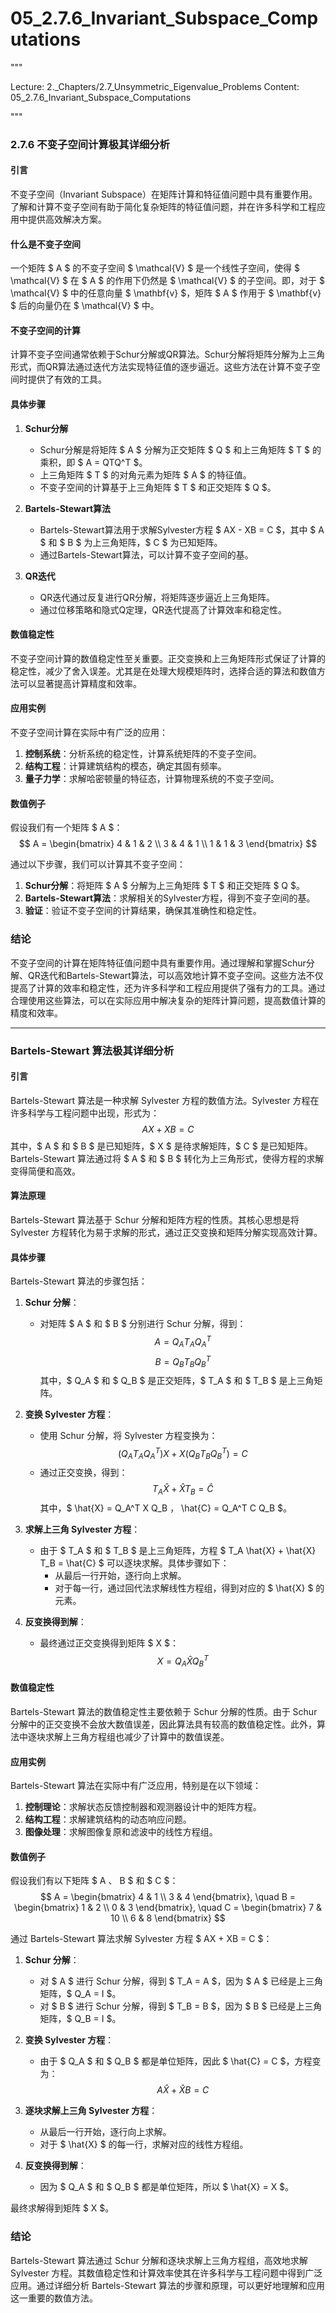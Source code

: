 # 05_2.7.6_Invariant_Subspace_Computations

"""

Lecture: 2._Chapters/2.7_Unsymmetric_Eigenvalue_Problems
Content: 05_2.7.6_Invariant_Subspace_Computations

"""

### 2.7.6 不变子空间计算极其详细分析

#### 引言
不变子空间（Invariant Subspace）在矩阵计算和特征值问题中具有重要作用。了解和计算不变子空间有助于简化复杂矩阵的特征值问题，并在许多科学和工程应用中提供高效解决方案。

#### 什么是不变子空间
一个矩阵 $ A $ 的不变子空间 $ \mathcal{V} $ 是一个线性子空间，使得 $ \mathcal{V} $ 在 $ A $ 的作用下仍然是 $ \mathcal{V} $ 的子空间。即，对于 $ \mathcal{V} $ 中的任意向量 $ \mathbf{v} $，矩阵 $ A $ 作用于 $ \mathbf{v} $ 后的向量仍在 $ \mathcal{V} $ 中。

#### 不变子空间的计算
计算不变子空间通常依赖于Schur分解或QR算法。Schur分解将矩阵分解为上三角形式，而QR算法通过迭代方法实现特征值的逐步逼近。这些方法在计算不变子空间时提供了有效的工具。

#### 具体步骤

1. **Schur分解**
   - Schur分解是将矩阵 $ A $ 分解为正交矩阵 $ Q $ 和上三角矩阵 $ T $ 的乘积，即 $ A = QTQ^T $。
   - 上三角矩阵 $ T $ 的对角元素为矩阵 $ A $ 的特征值。
   - 不变子空间的计算基于上三角矩阵 $ T $ 和正交矩阵 $ Q $。

2. **Bartels-Stewart算法**
   - Bartels-Stewart算法用于求解Sylvester方程 $ AX - XB = C $，其中 $ A $ 和 $ B $ 为上三角矩阵，$ C $ 为已知矩阵。
   - 通过Bartels-Stewart算法，可以计算不变子空间的基。

3. **QR迭代**
   - QR迭代通过反复进行QR分解，将矩阵逐步逼近上三角矩阵。
   - 通过位移策略和隐式Q定理，QR迭代提高了计算效率和稳定性。

#### 数值稳定性
不变子空间计算的数值稳定性至关重要。正交变换和上三角矩阵形式保证了计算的稳定性，减少了舍入误差。尤其是在处理大规模矩阵时，选择合适的算法和数值方法可以显著提高计算精度和效率。

#### 应用实例
不变子空间计算在实际中有广泛的应用：

1. **控制系统**：分析系统的稳定性，计算系统矩阵的不变子空间。
2. **结构工程**：计算建筑结构的模态，确定其固有频率。
3. **量子力学**：求解哈密顿量的特征态，计算物理系统的不变子空间。

#### 数值例子
假设我们有一个矩阵 $ A $：
$$ 
A = \begin{bmatrix}
4 & 1 & 2 \\
3 & 4 & 1 \\
1 & 1 & 3
\end{bmatrix}
$$

通过以下步骤，我们可以计算其不变子空间：

1. **Schur分解**：将矩阵 $ A $ 分解为上三角矩阵 $ T $ 和正交矩阵 $ Q $。
2. **Bartels-Stewart算法**：求解相关的Sylvester方程，得到不变子空间的基。
3. **验证**：验证不变子空间的计算结果，确保其准确性和稳定性。

### 结论
不变子空间的计算在矩阵特征值问题中具有重要作用。通过理解和掌握Schur分解、QR迭代和Bartels-Stewart算法，可以高效地计算不变子空间。这些方法不仅提高了计算的效率和稳定性，还为许多科学和工程应用提供了强有力的工具。通过合理使用这些算法，可以在实际应用中解决复杂的矩阵计算问题，提高数值计算的精度和效率。

---
### Bartels-Stewart 算法极其详细分析

#### 引言
Bartels-Stewart 算法是一种求解 Sylvester 方程的数值方法。Sylvester 方程在许多科学与工程问题中出现，形式为：
$$ AX + XB = C $$
其中，$ A $ 和 $ B $ 是已知矩阵，$ X $ 是待求解矩阵，$ C $ 是已知矩阵。Bartels-Stewart 算法通过将 $ A $ 和 $ B $ 转化为上三角形式，使得方程的求解变得简便和高效。

#### 算法原理
Bartels-Stewart 算法基于 Schur 分解和矩阵方程的性质。其核心思想是将 Sylvester 方程转化为易于求解的形式，通过正交变换和矩阵分解实现高效计算。

#### 具体步骤
Bartels-Stewart 算法的步骤包括：

1. **Schur 分解**：
   - 对矩阵 $ A $ 和 $ B $ 分别进行 Schur 分解，得到：
     $$ A = Q_A T_A Q_A^T $$
     $$ B = Q_B T_B Q_B^T $$
     其中，$ Q_A $ 和 $ Q_B $ 是正交矩阵，$ T_A $ 和 $ T_B $ 是上三角矩阵。

2. **变换 Sylvester 方程**：
   - 使用 Schur 分解，将 Sylvester 方程变换为：
     $$ (Q_A T_A Q_A^T)X + X(Q_B T_B Q_B^T) = C $$
   - 通过正交变换，得到：
     $$ T_A \hat{X} + \hat{X} T_B = \hat{C} $$
     其中，$ \hat{X} = Q_A^T X Q_B $，$ \hat{C} = Q_A^T C Q_B $。

3. **求解上三角 Sylvester 方程**：
   - 由于 $ T_A $ 和 $ T_B $ 是上三角矩阵，方程 $ T_A \hat{X} + \hat{X} T_B = \hat{C} $ 可以逐块求解。具体步骤如下：
     - 从最后一行开始，逐行向上求解。
     - 对于每一行，通过回代法求解线性方程组，得到对应的 $ \hat{X} $ 的元素。

4. **反变换得到解**：
   - 最终通过正交变换得到矩阵 $ X $：
     $$ X = Q_A \hat{X} Q_B^T $$

#### 数值稳定性
Bartels-Stewart 算法的数值稳定性主要依赖于 Schur 分解的性质。由于 Schur 分解中的正交变换不会放大数值误差，因此算法具有较高的数值稳定性。此外，算法中逐块求解上三角方程组也减少了计算中的数值误差。

#### 应用实例
Bartels-Stewart 算法在实际中有广泛应用，特别是在以下领域：

1. **控制理论**：求解状态反馈控制器和观测器设计中的矩阵方程。
2. **结构工程**：求解建筑结构的动态响应问题。
3. **图像处理**：求解图像复原和滤波中的线性方程组。

#### 数值例子
假设我们有以下矩阵 $ A $、$ B $ 和 $ C $：
$$ 
A = \begin{bmatrix}
4 & 1 \\
3 & 4
\end{bmatrix}, \quad
B = \begin{bmatrix}
1 & 2 \\
0 & 3
\end{bmatrix}, \quad
C = \begin{bmatrix}
7 & 10 \\
6 & 8
\end{bmatrix}
$$

通过 Bartels-Stewart 算法求解 Sylvester 方程 $ AX + XB = C $：

1. **Schur 分解**：
   - 对 $ A $ 进行 Schur 分解，得到 $ T_A = A $，因为 $ A $ 已经是上三角矩阵，$ Q_A = I $。
   - 对 $ B $ 进行 Schur 分解，得到 $ T_B = B $，因为 $ B $ 已经是上三角矩阵，$ Q_B = I $。

2. **变换 Sylvester 方程**：
   - 由于 $ Q_A $ 和 $ Q_B $ 都是单位矩阵，因此 $ \hat{C} = C $，方程变为：
     $$ A \hat{X} + \hat{X} B = C $$

3. **逐块求解上三角 Sylvester 方程**：
   - 从最后一行开始，逐行向上求解。
   - 对于 $ \hat{X} $ 的每一行，求解对应的线性方程组。

4. **反变换得到解**：
   - 因为 $ Q_A $ 和 $ Q_B $ 都是单位矩阵，所以 $ \hat{X} = X $。

最终求解得到矩阵 $ X $。

### 结论
Bartels-Stewart 算法通过 Schur 分解和逐块求解上三角方程组，高效地求解 Sylvester 方程。其数值稳定性和计算效率使其在许多科学与工程问题中得到广泛应用。通过详细分析 Bartels-Stewart 算法的步骤和原理，可以更好地理解和应用这一重要的数值方法。